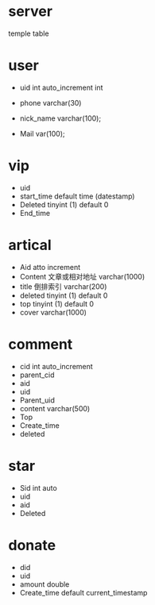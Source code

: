 # server

temple table

# user

- uid int auto_increment int

- phone varchar(30)
- nick_name varchar(100);
- Mail var(100);



# vip

- uid
- start_time default time (datestamp)
- Deleted tinyint (1) default 0
- End_time





# artical

- Aid atto increment
- Content 文章或相对地址 varchar(1000)
- title 倒排索引 varchar(200)
- deleted tinyint (1) default 0
- top tinyint (1) default 0
- cover varchar(1000)



# comment

- cid int auto_increment
- parent_cid
- aid
- uid
- Parent_uid
- content varchar(500)
- Top
- Create_time
- deleted

# star

- Sid int auto
- uid
- aid
- Deleted



# donate

- did
- uid
- amount  double
- Create_time default current_timestamp